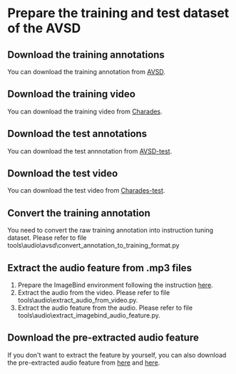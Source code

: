 # Prepare the training and test dataset of the AVSD

## Download the training annotations 
You can download the training annotation from [AVSD](https://video-dialog.com/).

## Download the training video 
You can download the training video from [Charades](https://prior.allenai.org/projects/charades).

## Download the test annotations 
You can download the test annnotation from [AVSD-test](https://drive.google.com/file/d/1iIWsG_zdWQ5i3_crO42WOGeKOAZoG-_K/view?usp=drive_link).

## Download the test video 
You can download the test video from [Charades-test](https://ai2-public-datasets.s3-us-west-2.amazonaws.com/charades/Charades_vu17_test.tar).

## Convert the training annotation 
You need to convert the raw training annotation into instruction tuning dataset. Please refer to file tools\audio\avsd\convert_annotation_to_training_format.py

## Extract the audio feature from .mp3 files
1. Prepare the ImageBind environment following the instruction [here](https://github.com/facebookresearch/ImageBind).
2. Extract the audio from the video. Please refer to file tools\audio\extract_audio_from_video.py.
3. Extract the audio feature from the audio. Please refer to file tools\audio\extract_imagebind_audio_feature.py.

## Download the pre-extracted audio feature
If you don't want to extract the feature by yourself, you can also download the pre-extracted audio feature from [here](https://huggingface.co/datasets/zhuomingliu/PAVEDataset/blob/main/Charades_v1_audio_imagebind_feat.zip) and [here](https://huggingface.co/datasets/zhuomingliu/PAVEDataset/blob/main/Charades_vu17_test_audio_imagebind_feat.zip).
